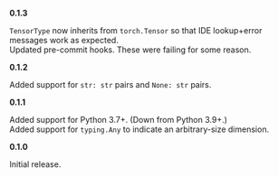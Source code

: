 **0.1.3**

`TensorType` now inherits from `torch.Tensor` so that IDE lookup+error messages work as expected.  
Updated pre-commit hooks. These were failing for some reason.

**0.1.2**

Added support for `str: str` pairs and `None: str` pairs.

**0.1.1**

Added support for Python 3.7+. (Down from Python 3.9+.)  
Added support for `typing.Any` to indicate an arbitrary-size dimension.

**0.1.0**

Initial release.
